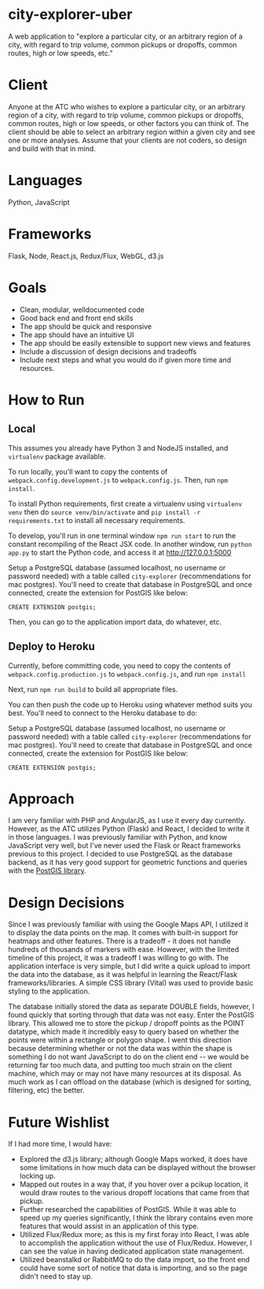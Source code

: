 # city-explorer-uber
A web application to "explore a particular city, or an arbitrary region of a city, with regard to trip volume, common pickups or dropoffs, common routes, high or low speeds, etc."

# Client

Anyone at the ATC who wishes to explore a particular city, or an arbitrary region of a city, with regard to trip volume, common pickups or dropoffs, common routes, high or low speeds, or other factors you can think of. The client should be able to select an arbitrary region within a given city and see one or more analyses. Assume that your clients are not coders, so design and build with that in mind.

# Languages

Python, JavaScript

# Frameworks

Flask, Node, React.js, Redux/Flux, WebGL, d3.js

# Goals
- Clean, modular, well­documented code
- Good back end and front end skills
- The app should be quick and responsive
- The app should have an intuitive UI
- The app should be easily extensible to support new views and features
- Include a discussion of design decisions and tradeoffs
- Include next steps and what you would do if given more time and resources.


# How to Run

## Local
This assumes you already have Python 3 and NodeJS installed, and `virtualenv` package available.

To run locally, you'll want to copy the contents of `webpack.config.development.js` to `webpack.config.js`. Then, run `npm install`.

To install Python requirements, first create a virtualenv using `virtualenv venv` then do `source venv/bin/activate` and `pip install -r requirements.txt` to install all necessary requirements.

To develop, you'll run in one terminal window `npm run start` to run the constant recompiling of the React JSX code. In another window, run `python app.py` to start the Python code, and access it at http://127.0.0.1:5000

Setup a PostgreSQL database (assumed localhost, no username or password needed) with a table called `city-explorer` (recommendations for mac postgres). You'll need to create that database in PostgreSQL and once connected, create the extension for PostGIS like below:
```
CREATE EXTENSION postgis;
```

Then, you can go to the application import data, do whatever, etc.

## Deploy to Heroku
Currently, before committing code, you need to copy the contents of `webpack.config.production.js` to `webpack.config.js`, and run `npm install`

Next, run `npm run build` to build all appropriate files.

You can then push the code up to Heroku using whatever method suits you best. You'll need to connect to the Heroku database to do:

Setup a PostgreSQL database (assumed localhost, no username or password needed) with a table called `city-explorer` (recommendations for mac postgres). You'll need to create that database in PostgreSQL and once connected, create the extension for PostGIS like below:
```
CREATE EXTENSION postgis;
```


# Approach
I am very familiar with PHP and AngularJS, as I use it every day currently. However, as the ATC utilizes Python (Flask) and React, I decided to write it in those languages. I was previously familiar with Python, and know JavaScript very well, but I've never used the Flask or React frameworks previous to this project. I decided to use PostgreSQL as the database backend, as it has very good support for geometric functions and queries with the [PostGIS library](http://postgis.net/install/).

# Design Decisions
Since I was previously familiar with using the Google Maps API, I utilized it to display the data points on the map. It comes with built-in support for heatmaps and other features. There is a tradeoff - it does not handle hundreds of thousands of markers with ease. However, with the limited timeline of this project, it was a tradeoff I was willing to go with. The application interface is very simple, but I did write a quick upload to import the data into the database, as it was helpful in learning the React/Flask frameworks/libraries. A simple CSS library (Vital) was used to provide basic styling to the application. 

The database initially stored the data as separate DOUBLE fields, however, I found quickly that sorting through that data was not easy. Enter the PostGIS library. This allowed me to store the pickup / dropoff points as the POINT datatype, which made it incredibly easy to query based on whether the points were within a rectangle or polygon shape. I went this direction because determining whether or not the data was within the shape is something I do not want JavaScript to do on the client end -- we would be returning far too much data, and putting too much strain on the client machine, which may or may not have many resources at its disposal. As much work as I can offload on the database (which is designed for sorting, filtering, etc) the better.

# Future Wishlist
If I had more time, I would have:
- Explored the d3.js library; although Google Maps worked, it does have some limitations in how much data can be displayed without the browser locking up.
- Mapped out routes in a way that, if you hover over a pcikup location, it would draw routes to the various dropoff locations that came from that pickup.
- Further researched the capabilities of PostGIS. While it was able to speed up my queries significantly, I think the library contains even more features that would assist in an application of this type.
- Utilized Flux/Redux more; as this is my first foray into React, I was able to accomplish the application without the use of Flux/Redux. However, I can see the value in having dedicated application state management.
- Utilized beanstalkd or RabbitMQ to do the data import, so the front end could have some sort of notice that data is importing, and so the page didn't need to stay up.
